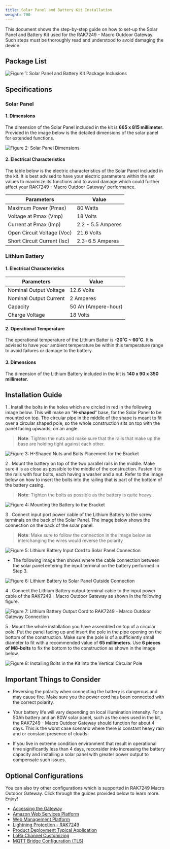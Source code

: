 ```yaml
---
title: Solar Panel and Battery Kit Installation
weight: 700
---
```


This document shows the step-by-step guide on how to set-up the Solar Panel and Battery Kit used for the RAK7249 - Macro Outdoor Gateway. Such steps must be thoroughly read and understood to avoid damaging the device.


## Package List
![Figure 1: Solar Panel and Battery Kit Package Inclusions](../images/package_inclusion_solar.jpg)

## Specifications

### Solar Panel

#### 1. Dimensions

The dimension of the Solar Panel included in the kit is **665 x 815 millimeter**. Provided in the image below is the detailed dimensions of the solar panel for extended functions.

![Figure 2: Solar Panel Dimensions](../images/solar_dimension.jpg)

#### 2. Electrical Characteristics

The table below is the electric characteristics of the Solar Panel included in the kit. It is best advised to have your electric parameters within the set values to maximize its functions and to avoid damage which could further affect your RAK7249 - Macro Outdoor Gateway' performance.

| Parameters                  | Value             |
|-----------------------------|-------------------|
| Maximum Power (Pmax)        | 80 Watts          |
| Voltage at Pmax (Vmp)       | 18 Volts          |
| Current at Pmax (Imp)       | 2.2 - 5.5 Amperes |
| Open Circuit Voltage (Voc)  | 21.6 Volts        |
| Short Circuit Current (Isc) | 2.3-6.5 Amperes   |

### Lithium Battery

#### 1. Electrical Characteristics

| Parameters             | Value               |
|------------------------|---------------------|
| Nominal Output Voltage | 12.6 Volts          |
| Nominal Output Current | 2 Amperes           |
| Capacity               | 50 Ah (Ampere-hour) |
| Charge Voltage         | 18 Volts            |

#### 2. Operational Temperature

The operational temperature of the Lithium Batter is **-20˚C ~ 60˚C**. It is advised to have your ambient temperature be within this temperature range to avoid failures or damage to the battery. 

#### 3. Dimensions

The dimension of the Lithium Battery included in the kit is **140 x 90 x 350 millimeter**.
## Installation Guide

1 . Install the bolts in the holes which are circled in red in the following image below. This will make an "**H-shaped**" base, for the Solar Panel to be mounted on top. The circular pipe in the middle of the shape is meant to fit over a circular shaped pole, so the whole construction sits on top with the panel facing upwards, on an angle.

>**Note**: Tighten the nuts and make sure that the rails that make up the base are holding tight against each other.

![Figure 3: H-Shaped Nuts and Bolts Placement for the Bracket](../images/h_shaped.jpg)

2 . Mount the battery on top of the two parallel rails in the middle. Make sure it is as close as possible to the middle of the construction. Fasten it to the rails with four bolts, each having a washer and a nut. Refer to the image below on how to insert the bolts into the railing that is part of the bottom of the battery casing.

>**Note**: Tighten the bolts as possible as the battery is quite heavy.

![Figure 4: Mounting the Battery to the Bracket](../images/mounting.jpg)

3 . Connect input port power cable of the Lithium Battery to the screw terminals on the back of the Solar Panel. The image below shows the connection on the back of the solar panel.

>**Note**: Make sure to follow the connection in the image below as interchanging the wires would reverse the polarity

![Figure 5: Lithium Battery Input Cord to Solar Panel Connection](../images/lithium.jpg)

* The following image then shows where the cable connection between the solar panel entering the input terminal on the battery performed in Step 3.

![Figure 6: Lithium Battery to Solar Panel Outside Connection](../images/outside.jpg)

4 . Connect the Lithium Battery output terminal cable to the input power cable of the RAK7249 - Macro Outdoor Gateway as shown in the following figure.

![Figure 7: Lithium Battery Output Cord to RAK7249 - Marco Outdoor Gateway Connection](../images/output.jpg)

5 . Mount the whole installation you have assembled on top of a circular pole. Put the panel facing up and insert the pole in the pipe opening on the bottom of the construction. Make sure the pole is of a sufficiently small diameter to fit with a recommended value of **65 millimeters**. Use **6 pieces of M8-bolts** to fix the bottom to the construction as shown in the image below.

![Figure 8: Installing Bolts in the Kit into the Vertical Circular Pole](../images/install_bolts.jpg)

## Important Things to Consider
* Reversing the polarity when connecting the battery is dangerous and may cause fire. Make sure you the power cord has been connected with the correct polarity.

* Your battery life will vary depending on local illumination intensity. For a 50Ah battery and an 80W solar panel, such as the ones used in the kit, the RAK7249 - Macro Outdoor Gateway should function for about 4 days. This is the worst case scenario where there is constant heavy rain and or constant presence of clouds.

* If you live in extreme condition environment that result in operational time significantly less than 4 days, reconsider into increasing the battery capacity and installing a solar panel with greater power output to compensate such issues.

## Optional Configurations
You can also try other configurations which is supported in RAK7249 Macro Outdoor Gateway. Click through the guides provided below to learn more. Enjoy!
* [Accessing the Gateway](https://doc.rakwireless.com/rak7249----macro-outdoor-gateway/accessing-the-gateway)
* [Amazon Web Services Platform](https://doc.rakwireless.com/rak7249----macro-outdoor-gateway/amazon-web-services-platform)
* [Web Management Platform](https://doc.rakwireless.com/rak7249----macro-outdoor-gateway/web-management-platform)
* [Lightning Protection - RAK7249](https://doc.rakwireless.com/rak7249----macro-outdoor-gateway/lightning-protection---rak7249)
* [Product Deployment Typical Application](https://doc.rakwireless.com/rak7249----macro-outdoor-gateway/product-deployment-typical-application)
* [LoRa Channel Customizing](https://doc.rakwireless.com/rak7249----macro-outdoor-gateway/lora-channel-customizing)
* [MQTT Bridge Configuration (TLS)](https://doc.rakwireless.com/rak7249----macro-outdoor-gateway/mqtt-bridge-configuration--tls-)
